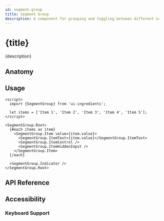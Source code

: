 ```yaml
---
id: segment-group
title: Segment Group
description: A component for grouping and toggling between different sections or options, often used for filters or navigation.
---
```


# {title}

{description}

<demo>

## Anatomy

<anatomy>

## Usage

```svelte
<script>
  import {SegmentGroup} from 'ui-ingredients';

  let items = ['Item 1', 'Item 2', 'Item 3', 'Item 4', 'Item 5'];
</script>

<SegmentGroup.Root>
  {#each items as item}
    <SegmentGroup.Item value={item.value}>
      <SegmentGroup.ItemText>{item.value}</SegmentGroup.ItemText>
      <SegmentGroup.ItemControl />
      <SegmentGroup.ItemHiddenInput />
    </SegmentGroup.Item>
  {/each}

  <SegmentGroup.Indicator />
</SegmentGroup.Root>
```

## API Reference

<api>

## Accessibility

### Keyboard Support

<keyboard-support>

